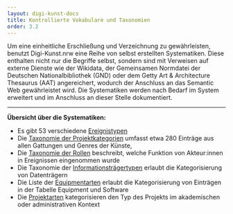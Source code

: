 ```yaml
---
layout: digi-kunst-docs
title: Kontrollierte Vokabulare und Taxonomien
order: 3.2
---
```


Um eine einheitliche Erschließung und Verzeichnung zu gewährleisten, benutzt Digi-Kunst.nrw eine Reihe von selbst erstellten Systematiken. Diese enthalten nicht nur die Begriffe selbst, sondern sind mit Verweisen auf externe Dienste wie der Wikidata, der Gemeinsamen Normdatei der Deutschen Nationalbibliothek (GND) oder dem Getty Art & Architecture Thesaurus (AAT) angereichert, wodurch der Anschluss an das Semantic Web gewährleistet wird. Die Systematiken werden nach Bedarf im System erweitert und im Anschluss an dieser Stelle dokumentiert.

----

**Übersicht über die Systematiken:**

  * Es gibt 53 verschiedene [Ereignistypen](/technische-dokumentation/kontrollierte-vokabulare-und-taxonomien/ereignistypen)
  * Die [Taxonomie der Projektkategorien](/technische-dokumentation/kontrollierte-vokabulare-und-taxonomien/projektkategorien) umfasst etwa 280 Einträge aus allen Gattungen und Genres der Künste,
  * Die [Taxonomie der Rollen](/technische-dokumentation/kontrollierte-vokabulare-und-taxonomien/rollen) beschreibt, welche Funktion von Akteur:innen in Ereignissen eingenommen wurde
  * Die Taxonomie der [Informationsträgertypen](/technische-dokumentation/kontrollierte-vokabulare-und-taxonomien/informationstraegertypen) erlaubt die Kategorisierung von Datenträgern
  * Die Liste der [Equipmentarten](/technische-dokumentation/kontrollierte-vokabulare-und-taxonomien/equipmentarten) erlaubt die Kategorisierung von Einträgen in der Tabelle Equipment und Software
  * Die [Projektarten](/technische-dokumentation/kontrollierte-vokabulare-und-taxonomien/projektarten) kategorisieren den Typ des Projekts im akademischen oder administrativen Kontext